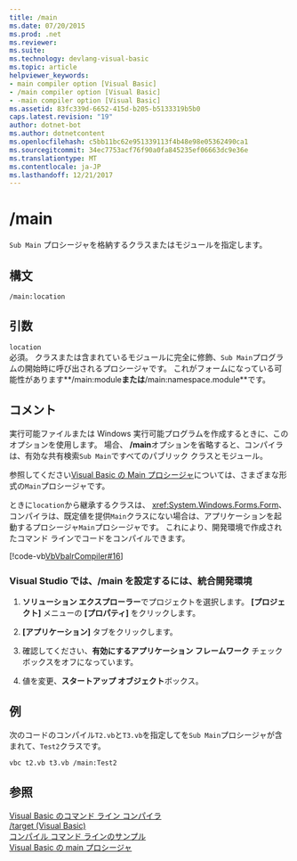 ```yaml
---
title: /main
ms.date: 07/20/2015
ms.prod: .net
ms.reviewer: 
ms.suite: 
ms.technology: devlang-visual-basic
ms.topic: article
helpviewer_keywords:
- main compiler option [Visual Basic]
- /main compiler option [Visual Basic]
- -main compiler option [Visual Basic]
ms.assetid: 83fc339d-6652-415d-b205-b5133319b5b0
caps.latest.revision: "19"
author: dotnet-bot
ms.author: dotnetcontent
ms.openlocfilehash: c5bb11bc62e951339113f4b48e98e05362490ca1
ms.sourcegitcommit: 34ec7753acf76f90a0fa845235ef06663dc9e36e
ms.translationtype: MT
ms.contentlocale: ja-JP
ms.lasthandoff: 12/21/2017
---
```

# <a name="main"></a>/main
`Sub Main` プロシージャを格納するクラスまたはモジュールを指定します。  
  
## <a name="syntax"></a>構文  
  
```  
/main:location  
```  
  
## <a name="arguments"></a>引数  
 `location`  
 必須。 クラスまたは含まれているモジュールに完全に修飾、`Sub Main`プログラムの開始時に呼び出されるプロシージャです。 これがフォームになっている可能性があります**/main:module**または**/main:namespace.module**です。  
  
## <a name="remarks"></a>コメント  
 実行可能ファイルまたは Windows 実行可能プログラムを作成するときに、このオプションを使用します。 場合、 **/main**オプションを省略すると、コンパイラは、有効な共有検索`Sub Main`ですべてのパブリック クラスとモジュール。  
  
 参照してください[Visual Basic の Main プロシージャ](../../../visual-basic/programming-guide/program-structure/main-procedure.md)については、さまざまな形式の`Main`プロシージャです。  
  
 ときに`location`から継承するクラスは、 <xref:System.Windows.Forms.Form>、コンパイラは、既定値を提供`Main`クラスにない場合は、アプリケーションを起動するプロシージャ`Main`プロシージャです。 これにより、開発環境で作成されたコマンド ラインでコードをコンパイルできます。  
  
 [!code-vb[VbVbalrCompiler#16](../../../visual-basic/reference/command-line-compiler/codesnippet/VisualBasic/main_1.vb)]  
  
### <a name="to-set-main-in-the-visual-studio-integrated-development-environment"></a>Visual Studio では、/main を設定するには、統合開発環境  
  
1.  **ソリューション エクスプローラー**でプロジェクトを選択します。 **[プロジェクト]** メニューの **[プロパティ]** をクリックします。  
  
       
  
2.  **[アプリケーション]** タブをクリックします。  
  
3.  確認してください、**有効にするアプリケーション フレームワーク** チェック ボックスをオフになっています。  
  
4.  値を変更、**スタートアップ オブジェクト**ボックス。  
  
## <a name="example"></a>例  
 次のコードのコンパイル`T2.vb`と`T3.vb`を指定してを`Sub Main`プロシージャが含まれて、`Test2`クラスです。  
  
```  
vbc t2.vb t3.vb /main:Test2  
```  
  
## <a name="see-also"></a>参照  
 [Visual Basic のコマンド ライン コンパイラ](../../../visual-basic/reference/command-line-compiler/index.md)  
 [/target (Visual Basic)](../../../visual-basic/reference/command-line-compiler/target.md)  
 [コンパイル コマンド ラインのサンプル](../../../visual-basic/reference/command-line-compiler/sample-compilation-command-lines.md)  
 [Visual Basic の main プロシージャ](../../../visual-basic/programming-guide/program-structure/main-procedure.md)
